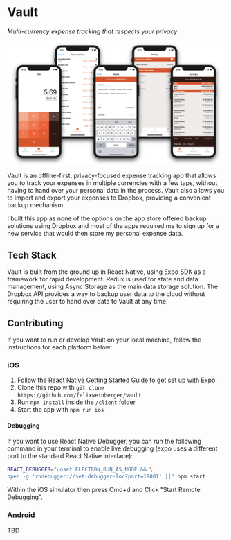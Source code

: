 # Vault

*Multi-currency expense tracking that respects your privacy*

![Vault](screenshots/vault.png)

Vault is an offline-first, privacy-focused expense tracking app that allows you to track your expenses in multiple currencies with a few taps, without having to hand over your personal data in the process. Vault also allows you to import and export your expenses to Dropbox, providing a convenient backup mechanism.

I built this app as none of the options on the app store offered backup solutions using Dropbox and most of the apps required me to sign up for a new service that would then store my personal expense data.

## Tech Stack
Vault is built from the ground up in React Native, using Expo SDK as a framework for rapid development. Redux is used for state and data management, using Async Storage as the main data storage solution. The Dropbox API provides a way to backup user data to the cloud without requiring the user to hand over data to Vault at any time.

## Contributing
If you want to run or develop Vault on your local machine, follow the instructions for each platform below:

### iOS

1. Follow the [React Native Getting Started Guide](https://itunes.apple.com/app/xcode/id497799835) to get set up with Expo
2. Clone this repo with `git clone https://github.com/felixweinberger/vault`
3. Run `npm install` inside the `/client` folder
4. Start the app with `npm run ios`

#### Debugging

If you want to use React Native Debugger, you can run the following command in your terminal to enable live debugging (expo uses a different port to the standard React Native interface):

```sh
REACT_DEBUGGER="unset ELECTRON_RUN_AS_NODE && \
open -g 'rndebugger://set-debugger-loc?port=19001' ||" npm start
```

Within the iOS simulator then press Cmd+d and Click "Start Remote Debugging".

### Android

TBD
